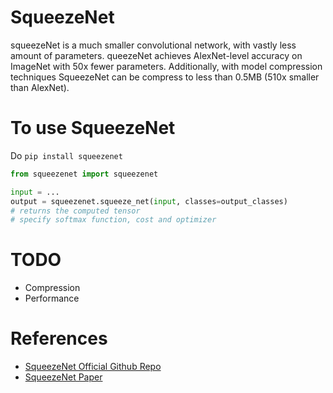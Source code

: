 # SqueezeNet

squeezeNet is a much smaller convolutional network, with vastly less amount of parameters.
queezeNet achieves AlexNet-level accuracy on ImageNet with 50x fewer parameters. 
Additionally, with model compression techniques SqueezeNet can be compress to less than 0.5MB (510x smaller than AlexNet).

# To use SqueezeNet
Do `pip install squeezenet`

```python
from squeezenet import squeezenet

input = ...
output = squeezenet.squeeze_net(input, classes=output_classes)
# returns the computed tensor
# specify softmax function, cost and optimizer
```

# TODO
 - Compression
 - Performance


# References
 - [SqueezeNet Official Github Repo](https://github.com/DeepScale/SqueezeNet)
 - [SqueezeNet Paper](http://arxiv.org/abs/1602.07360)

